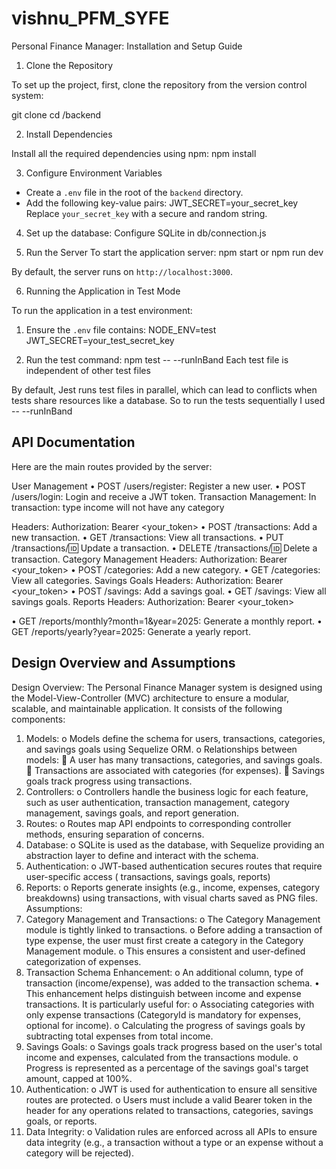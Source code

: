 # vishnu_PFM_SYFE
 

Personal Finance Manager: Installation and Setup Guide
1. Clone the Repository

To set up the project, first, clone the repository from the version control system:

git clone <repository-url>
cd <repository-folder>/backend

2. Install Dependencies

Install all the required dependencies using npm:
npm install

3. Configure Environment Variables

- Create a `.env` file in the root of the `backend` directory.
- Add the following key-value pairs:
JWT_SECRET=your_secret_key
Replace `your_secret_key` with a secure and random string.
4. Set up the database:
Configure SQLite in db/connection.js


5. Run the Server
To start the application server:
npm start or npm run dev


By default, the server runs on `http://localhost:3000`.


6. Running the Application in Test Mode

To run the application in a test environment:

1. Ensure the `.env` file contains:
NODE_ENV=test
JWT_SECRET=your_test_secret_key

2. Run the test command:
npm test -- --runInBand
Each test file is independent of other test files

By default, Jest runs test files in parallel, which can lead to conflicts when tests share resources like a database. So to run the tests sequentially I used -- --runInBand

## API Documentation

Here are the main routes provided by the server:

User Management
•	POST /users/register: Register a new user.
•	POST /users/login: Login and receive a JWT token.
Transaction Management:
In transaction: type income will not have any category

Headers:
Authorization: Bearer <your_token>
•	POST /transactions: Add a new transaction.
•	GET /transactions: View all transactions.
•	PUT /transactions/:id: Update a transaction.
•	DELETE /transactions/:id: Delete a transaction.
Category Management
Headers:
Authorization: Bearer <your_token>
•	POST /categories: Add a new category.
•	GET /categories: View all categories.
Savings Goals
Headers:
Authorization: Bearer <your_token>
•	POST /savings: Add a savings goal.
•	GET /savings: View all savings goals.
Reports
Headers:
Authorization: Bearer <your_token>

•	GET /reports/monthly?month=1&year=2025: Generate a monthly report.
•	GET /reports/yearly?year=2025: Generate a yearly report.




## Design Overview and Assumptions
Design Overview:
The Personal Finance Manager system is designed using the Model-View-Controller (MVC) architecture to ensure a modular, scalable, and maintainable application. It consists of the following components:
1.	Models:
o	Models define the schema for users, transactions, categories, and savings goals using Sequelize ORM.
o	Relationships between models:
	A user has many transactions, categories, and savings goals.
	Transactions are associated with categories (for expenses).
	Savings goals track progress using transactions.
2.	Controllers:
o	Controllers handle the business logic for each feature, such as user authentication, transaction management, category management, savings goals, and report generation.
3.	Routes:
o	Routes map API endpoints to corresponding controller methods, ensuring separation of concerns.
4.	Database:
o	SQLite is used as the database, with Sequelize providing an abstraction layer to define and interact with the schema.
5.	Authentication:
o	JWT-based authentication secures routes that require user-specific access ( transactions, savings goals, reports)
6.	Reports:
o	Reports generate insights (e.g., income, expenses, category breakdowns) using transactions, with visual charts saved as PNG files.
Assumptions:
1.	Category Management and Transactions:
o	The Category Management module is tightly linked to transactions.
o	Before adding a transaction of type expense, the user must first create a category in the Category Management module.
o	This ensures a consistent and user-defined categorization of expenses.
2.	Transaction Schema Enhancement:
o	An additional column, type of transaction (income/expense), was added to the transaction schema.
•	This enhancement helps distinguish between income and expense transactions. It is particularly useful for:
o	Associating categories with only expense transactions (CategoryId is mandatory for expenses, optional for income).
o	Calculating the progress of savings goals by subtracting total expenses from total income.
3.	Savings Goals:
o	Savings goals track progress based on the user's total income and expenses, calculated from the transactions module.
o	Progress is represented as a percentage of the savings goal's target amount, capped at 100%.
4.	Authentication:
o	JWT is used for authentication to ensure all sensitive routes are protected.
o	Users must include a valid Bearer token in the header for any operations related to transactions, categories, savings goals, or reports.
5.	Data Integrity:
o	Validation rules are enforced across all APIs to ensure data integrity (e.g., a transaction without a type or an expense without a category will be rejected).



